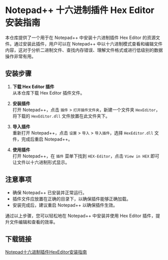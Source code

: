 # Notepad++ 十六进制插件 Hex Editor 安装指南

本仓库提供了一个用于在 Notepad++ 中安装十六进制插件 Hex Editor 的资源文件。通过安装此插件，用户可以在 Notepad++ 中以十六进制模式查看和编辑文件内容，这对于分析二进制文件、查找内存错误、理解文件格式或进行低级别的数据操作非常有用。

## 安装步骤

1. **下载 Hex Editor 插件**  
   从本仓库下载 Hex Editor 插件文件。

2. **安装插件**  
   打开 Notepad++，点击 `插件` > `打开插件文件夹`，新建一个文件夹 `HexEditor`，将下载的 `HexEditor.dll` 文件放置在此文件夹下。

3. **导入插件**  
   重新打开 Notepad++，点击 `设置` > `导入` > `导入插件`，选择 `HexEditor.dll` 文件，完成后重启 Notepad++。

4. **使用插件**  
   打开 Notepad++，在 `插件` 菜单下找到 `HEX-Editor`，点击 `View in HEX` 即可让文件以十六进制形式显示。

## 注意事项

- 确保 Notepad++ 已安装并正常运行。
- 插件文件应放置在正确的目录下，以确保插件能够正确加载。
- 安装完成后，建议重启 Notepad++ 以确保插件生效。

通过以上步骤，您可以轻松地在 Notepad++ 中安装并使用 Hex Editor 插件，提升文件编辑和查看的效率。

## 下载链接

[Notepad十六进制插件HexEditor安装指南](https://pan.quark.cn/s/a99772470e86)